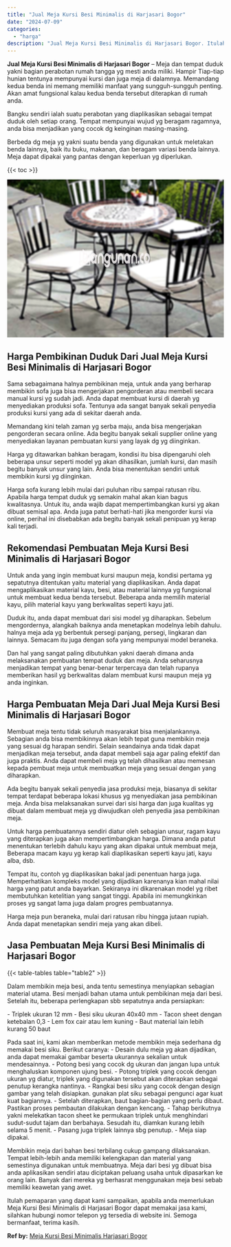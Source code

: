```yaml
---
title: "Jual Meja Kursi Besi Minimalis di Harjasari Bogor"
date: "2024-07-09"
categories: 
  - "harga"
description: "Jual Meja Kursi Besi Minimalis di Harjasari Bogor. Itulah pemaparan yang dapat kami sampaikan, apabila anda memerlukan Meja Kursi Besi Minimalis di Harjasari..."
---
```


**Jual Meja Kursi Besi Minimalis di Harjasari Bogor** – Meja dan tempat duduk yakni bagian perabotan rumah tangga yg mesti anda miliki. Hampir Tiap-tiap hunian tentunya mempunyai kursi dan juga meja di dalamnya. Memandang kedua benda ini memang memiliki manfaat yang sungguh-sungguh penting. Akan amat fungsional kalau kedua benda tersebut diterapkan di rumah anda.

Bangku sendiri ialah suatu perabotan yang diaplikasikan sebagai tempat duduk oleh setiap orang. Tempat mempunyai wujud yg beragam ragamnya, anda bisa menjadikan yang cocok dg keinginan masing-masing.

Berbeda dg meja yg yakni suatu benda yang digunakan untuk meletakan benda lainnya, baik itu buku, makanan, dan beragam variasi benda lainnya. Meja dapat dipakai yang pantas dengan keperluan yg diperlukan.

{{< toc >}}

![Jual Meja Kursi Besi Minimalis di Harjasari Bogor](/images/jual-meja-besi-murah15.png)

## Harga Pembikinan Duduk Dari Jual Meja Kursi Besi Minimalis di Harjasari Bogor

Sama sebagaimana halnya pembikinan meja, untuk anda yang berharap membikin sofa juga bisa mengerjakan pengorderan atau membeli secara manual kursi yg sudah jadi. Anda dapat membuat kursi di daerah yg menyediakan produksi sofa. Tentunya ada sangat banyak sekali penyedia produksi kursi yang ada di sekitar daerah anda.

Memandang kini telah zaman yg serba maju, anda bisa mengerjakan pengorderan secara online. Ada begitu banyak sekali supplier online yang menyediakan layanan pembuatan kursi yang layak dg yg diinginkan.

Harga yg ditawarkan bahkan beragam, kondisi itu bisa dipengaruhi oleh beberapa unsur seperti model yg akan dihasilkan, jumlah kursi, dan masih begitu banyak unsur yang lain. Anda bisa menentukan sendiri untuk membikin kursi yg diinginkan.

Harga sofa kurang lebih mulai dari puluhan ribu sampai ratusan ribu. Apabila harga tempat duduk yg semakin mahal akan kian bagus kwalitasnya. Untuk itu, anda wajib dapat mempertimbangkan kursi yg akan dibuat semisal apa. Anda juga patut berhati-hati jika mengorder kursi via online, perihal ini disebabkan ada begitu banyak sekali penipuan yg kerap kali terjadi.

## Rekomendasi Pembuatan Meja Kursi Besi Minimalis di Harjasari Bogor

Untuk anda yang ingin membuat kursi maupun meja, kondisi pertama yg sepatutnya ditentukan yaitu material yang diaplikasikan. Anda dapat mengaplikasikan material kayu, besi, atau material lainnya yg fungsional untuk membuat kedua benda tersebut. Beberapa anda memilih material kayu, pilih material kayu yang berkwalitas seperti kayu jati.

Duduk itu, anda dapat membuat dari sisi model yg diharapkan. Sebelum mengordernya, alangkah baiknya anda menetapkan modelnya lebih dahulu. halnya meja ada yg berbentuk persegi panjang, persegi, lingkaran dan lainnya. Semacam itu juga dengan sofa yang mempunyai model beraneka.

Dan hal yang sangat paling dibutuhkan yakni daerah dimana anda melaksanakan pembuatan tempat duduk dan meja. Anda seharusnya menjadikan tempat yang benar-benar terpercaya dan telah rupanya memberikan hasil yg berkwalitas dalam membuat kursi maupun meja yg anda inginkan.

## Harga Pembuatan Meja Dari Jual Meja Kursi Besi Minimalis di Harjasari Bogor

Membuat meja tentu tidak seluruh masyarakat bisa menjalankannya. Sebagian anda bisa membikinnya akan lebih tepat guna membikin meja yang sesuai dg harapan sendiri. Selain seandainya anda tidak dapat menjadikan meja tersebut, anda dapat membeli saja agar paling efektif dan juga praktis. Anda dapat membeli meja yg telah dihasilkan atau memesan kepada pembuat meja untuk membuatkan meja yang sesuai dengan yang diharapkan.

Ada begitu banyak sekali penyedia jasa produksi meja, biasanya di sekitar tempat terdapat beberapa lokasi khusus yg menyediakan jasa pembikinan meja. Anda bisa melaksanakan survei dari sisi harga dan juga kualitas yg dibuat dalam membuat meja yg diwujudkan oleh penyedia jasa pembikinan meja.

Untuk harga pembuatannya sendiri diatur oleh sebagian unsur, ragam kayu yang diterapkan juga akan mempertimbangkan harga. Dimana anda patut menentukan terlebih dahulu kayu yang akan dipakai untuk membuat meja, Beberapa macam kayu yg kerap kali diaplikasikan seperti kayu jati, kayu alba, dsb.

Tempat itu, contoh yg diaplikasikan bakal jadi penentuan harga juga. Memperhatikan kompleks model yang dijadikan karenanya kian mahal nilai harga yang patut anda bayarkan. Sekiranya ini dikarenakan model yg ribet membutuhkan ketelitian yang sangat tinggi. Apabila ini memungkinkan proses yg sangat lama juga dalam progres pembuatannya.

Harga meja pun beraneka, mulai dari ratusan ribu hingga jutaan rupiah. Anda dapat menetapkan sendiri meja yang akan dibeli.

## Jasa Pembuatan Meja Kursi Besi Minimalis di Harjasari Bogor

{{< table-tables table="table2" >}}

Dalam membikin meja besi, anda tentu semestinya menyiapkan sebagian material utama. Besi menjadi bahan utama untuk pembikinan meja dari besi. Setelah itu, beberapa perlengkapan sbb sepatutnya anda persiapkan:

\- Triplek ukuran 12 mm - Besi siku ukuran 40x40 mm - Tacon sheet dengan ketebalan 0,3 - Lem fox cair atau lem kuning - Baut material lain lebih kurang 50 baut

Pada saat ini, kami akan memberikan metode membikin meja sederhana dg memakai besi siku. Berikut caranya: - Desain dulu meja yg akan dijadikan, anda dapat memakai gambar beserta ukurannya sekalian untuk mendesainnya. - Potong besi yang cocok dg ukuran dan jangan lupa untuk menghaluskan komponen ujung besi. - Potong triplek yang cocok dengan ukuran yg diatur, triplek yang digunakan tersebut akan diterapkan sebagai penutup kerangka nantinya. - Rangkai besi siku yang cocok dengan design gambar yang telah disiapkan. gunakan plat siku sebagai pengunci agar kuat kuat bagiannya. - Setelah diterapkan, baut bagian-bagian yang perlu dibaut. Pastikan proses pembautan dilakukan dengan kencang. - Tahap berikutnya yakni melekatkan tacon sheet ke permukaan triplek untuk menghindari sudut-sudut tajam dan berbahaya. Sesudah itu, diamkan kurang lebih selama 5 menit. - Pasang juga triplek lainnya sbg penutup. - Meja siap dipakai.

Membikin meja dari bahan besi terbilang cukup gampang dilaksanakan. Tempat lebih-lebih anda memiliki kelengkapan dan material yang semestinya digunakan untuk membuatnya. Meja dari besi yg dibuat bisa anda aplikasikan sendiri atau diciptakan peluang usaha untuk dipasarkan ke orang lain. Banyak dari mereka yg berhasrat menggunakan meja besi sebab memiliki keawetan yang awet.

Itulah pemaparan yang dapat kami sampaikan, apabila anda memerlukan Meja Kursi Besi Minimalis di Harjasari Bogor dapat memakai jasa kami, silahkan hubungi nomor telepon yg tersedia di website ini. Semoga bermanfaat, terima kasih.

**Ref by:** [Meja Kursi Besi Minimalis Harjasari Bogor](https://id.wikipedia.org/wiki/Meja)
